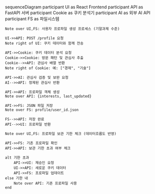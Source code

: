sequenceDiagram
    participant UI as React Frontend
    participant API as FastAPI 서버
    participant Cookie as 쿠키 분석기
    participant AI as 외부 AI API
    participant FS as 파일시스템

    Note over UI,FS: 사용자 프로파일 생성 프로세스 (기말과제 수준)

    UI->>API: POST /profile 요청
    Note right of UI: 쿠키 데이터와 함께 전송

    API->>Cookie: 쿠키 데이터 분석 요청
    Cookie->>Cookie: 방문 패턴 및 관심사 추출
    Cookie-->>API: 관심사 배열 반환
    Note right of Cookie: 예: ["경제", "기술"]

    API->>AI: 관심사 검증 및 보완 요청
    AI-->>API: 정제된 관심사 반환

    API->>API: 프로파일 객체 생성
    Note over API: {interests, last_updated}

    API->>FS: JSON 파일 저장
    Note over FS: profile/user_id.json

    FS-->>API: 저장 완료
    API-->>UI: 프로파일 반환

    Note over UI,FS: 프로파일 보관 기한 체크 (데이터흐름도 반영)

    API->>FS: 기존 프로파일 확인
    API->>API: 보관 기한 초과 여부 체크
    
    alt 기한 초과
        API->>UI: 재승인 요청
        UI->>API: 새로운 쿠키 데이터
        API->>FS: 프로파일 업데이트
    else 기한 내
        Note over API: 기존 프로파일 사용
    end